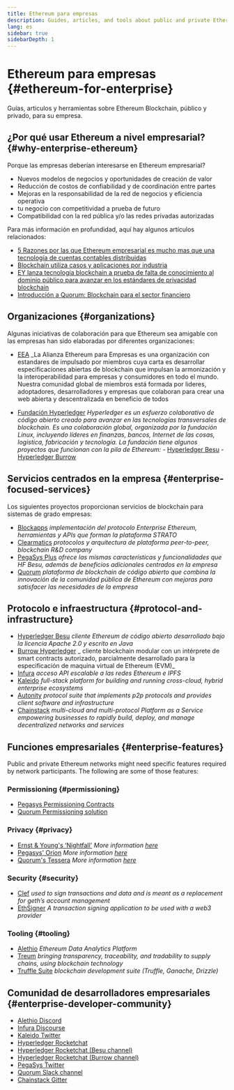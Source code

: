 ```yaml
---
title: Ethereum para empresas
description: Guides, articles, and tools about public and private Ethereum blockchains for enterprise
lang: es
sidebar: true
sidebarDepth: 1
---
```


# Ethereum para empresas {#ethereum-for-enterprise}

<div class="featured">Guías, articulos y herramientas sobre Ethereum Blockchain, público y privado, para su empresa.</div>

## ¿Por qué usar Ethereum a nivel empresarial? {#why-enterprise-ethereum}

Porque las empresas deberían interesarse en Ethereum empresarial?

- Nuevos modelos de negocios y oportunidades de creación de valor
- Reducción de costos de confiabilidad y de coordinación entre partes
- Mejoras en la responsabilidad de la red de negocios y eficiencia operativa
- tu negocio con competitividad a prueba de futuro
- Compatibilidad con la red pública y/o las redes privadas autorizadas

Para más información en profundidad, aquí hay algunos artículos relacionados:

- [5 Razones por las que Ethereum empresarial es mucho mas que una tecnología de cuentas contables distribuidas](https://media.consensys.net/5-reasons-why-enterprise-ethereum-is-so-much-more-than-a-distributed-ledger-technology-c9a89db82cb5)
- [Blockchain utiliza casos y aplicaciones por industria](https://media.consensys.net/enterprise-ethereum-blockchain-use-cases-and-applications-by-industry-3914d1210049)
- [EY lanza tecnología blockchain a prueba de falta de conocimiento al dominio público para avanzar en los estándares de privacidad blockchain](https://www.ey.com/en_gl/news/2019/04/ey-releases-zero-knowledge-proof-blockchain-transaction-technology-to-the-public-domain-to-advance-blockchain-privacy-standards)
- [Introducción a Quorum: Blockchain para el sector financiero](https://medium.com/blockchain-at-berkeley/introduction-to-quorum-blockchain-for-the-financial-sector-58813f84e88c)

## Organizaciones {#organizations}

Algunas iniciativas de colaboración para que Ethereum sea amigable con las empresas han sido elaboradas por diferentes organizaciones:

- [EEA](https://entethalliance.org/) \_La Alianza Ethereum para Empresas es una organización con estandares de impulsado por miembros cuya carta es desarrollar especificaciones abiertas de blockchain que impulsan la armonización y la interoperabilidad para empresas y consumidores en todo el mundo. Nuestra comunidad global de miembros está formada por lideres, adoptadores, desarrolladores y empresas que colaboran para crear una web abierta y descentralizada en beneficio de todos</p></li>

- [Fundación Hyperledger](https://hyperledger.org) _Hyperledger es un esfuerzo colaborativo de código abierto creado para avanzar en las tecnologías transversales de blockchain. Es una colaboración global, organizada por la fundación Linux, incluyendo líderes en finanzas, bancos, Internet de las cosas, logistica, fabricación y tecnología._ _La fundación tiene algunos proyectos que funcionan con la pila de Ethereum:_ - [Hyperledger Besu](https://www.hyperledger.org/blog/2019/08/29/announcing-hyperledger-besu) - [Hyperledger Burrow](https://www.hyperledger.org/projects/hyperledger-burrow)</ul>

## Servicios centrados en la empresa {#enterprise-focused-services}

Los siguientes proyectos proporcionan servicios de blockchain para sistemas de grado empresas:

- [Blockapps](https://blockapps.net/) _implementación del protocolo Enterprise Ethereum, herramientas y APIs que forman la plataforma STRATO_
- [Clearmatics](https://www.clearmatics.com/about) _protocolos y arquitectura de plataforma peer-to-peer, blockchain R&D company_
- [PegaSys Plus](https://pegasys.tech/enterprise/) _ofrece las mismas características y funcionalidades que HF Besu, además de beneficios adicionales centrados en la empresa_
- [Quorum](https://www.goquorum.com/) _plataforma de blockchain de código abierto que combina la innovación de la comunidad pública de Ethereum con mejoras para satisfacer las necesidades de la empresa_

## Protocolo e infraestructura {#protocol-and-infrastructure}

- [Hyperledger Besu](https://www.hyperledger.org/projects/besu) _cliente Ethereum de código abierto desarrollado bajo la licencia Apache 2.0 y escrito en Java_
- [Burrow Hyperledger](https://www.hyperledger.org/projects/hyperledger-burrow) _ cliente blockchain modular con un intérprete de smart contracts autorizado, parcialmente desarrollado para la especificación de maquina virtual de Ethereum (EVM)_
- [Infura](https://infura.io/) _acceso API escalable a las redes Ethereum e IPFS_
- [Kaleido](https://kaleido.io/) _full-stack platform for building and running cross-cloud, hybrid enterprise ecosystems_
- [Autonity](https://www.clearmatics.com/about/) _protocol suite that implements p2p protocols and provides client software and infrastructure_
- [Chainstack](https://chainstack.com/) _multi-cloud and multi-protocol Platform as a Service empowering businesses to rapidly build, deploy, and manage decentralized networks and services_

## Funciones empresariales {#enterprise-features}

Public and private Ethereum networks might need specific features required by network participants. The following are some of those features:

### Permissioning {#permissioning}

- [Pegasys Permissioning Contracts](https://github.com/PegaSysEng/permissioning-smart-contracts)
- [Quorum Permissioning solution](https://github.com/jpmorganchase/quorum/wiki/Security)

### Privacy {#privacy}

- [Ernst & Young's ‘Nightfall'](https://github.com/EYBlockchain/nightfall) _More information [here](https://bravenewcoin.com/insights/ernst-and-young-rolls-out-'nightfall-to-enable-private-transactions-on)_
- [Pegasys' Orion](https://docs.pantheon.pegasys.tech/en/stable/Concepts/Privacy/Privacy-Overview/) _More information [here](https://pegasys.tech/privacy-in-pantheon-how-it-works-and-why-your-enterprise-should-care/)_
- [Quorum's Tessera](https://docs.goquorum.com/en/latest/Privacy/Tessera/Tessera/) _More information [here](https://github.com/jpmorganchase/tessera/wiki/How-Tessera-works)_

### Security {#security}

- [Clef](https://geth.ethereum.org/clef/Overview) _used to sign transactions and data and is meant as a replacement for geth’s account management_
- [EthSigner](https://gitter.im/PegaSysEng/EthSigner) _A transaction signing application to be used with a web3 provider_

### Tooling {#tooling}

- [Alethio](https://aleth.io/) _Ethereum Data Analytics Platform_
- [Treum](https://treum.io/) _bringing transparency, traceability, and tradability to supply chains, using blockchain technology_
- [Truffle Suite](https://trufflesuite.com) _blockchain development suite (Truffle, Ganache, Drizzle)_

## Comunidad de desarrolladores empresariales {#enterprise-developer-community}

- [Alethio Discord](https://discord.gg/d2t8NuU)
- [Infura Discourse](https://community.infura.io/)
- [Kaleido Twitter](https://twitter.com/Kaleido_io)
- [Hyperledger Rocketchat](https://chat.hyperledger.org/)
- [Hyperledger Rocketchat (Besu channel)](https://chat.hyperledger.org/channel/besu)
- [Hyperledger Rocketchat (Burrow channel)](https://chat.hyperledger.org/channel/burrow)
- [PegaSys Twitter](https://twitter.com/Kaleido_io)
- [Quorum Slack channel](http://bit.ly/quorum-slack)
- [Chainstack Gitter](https://gitter.im/chainstack/Lobby)
